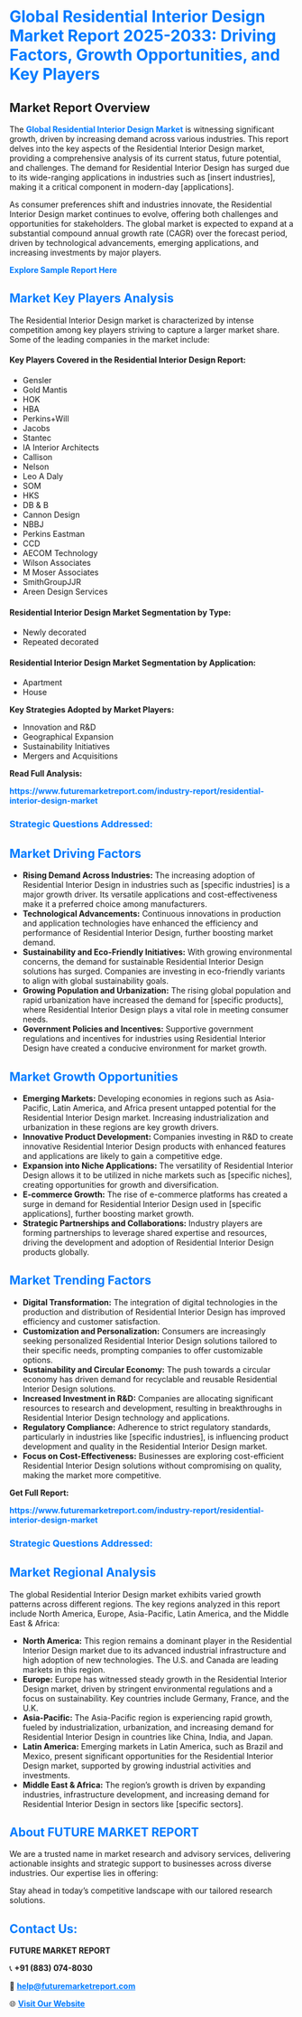 <h1 style="color: #007BFF;">Global Residential Interior Design Market Report 2025-2033: Driving Factors, Growth Opportunities, and Key Players</h1>

<section id="overview">
<h2>Market Report Overview</h2>
<p>The <a href="https://www.futuremarketreport.com/industry-report/residential-interior-design-market" style="color: #007BFF; text-decoration: none;"><strong>Global Residential Interior Design Market</strong></a> is witnessing significant growth, driven by increasing demand across various industries. This report delves into the key aspects of the Residential Interior Design market, providing a comprehensive analysis of its current status, future potential, and challenges. The demand for Residential Interior Design has surged due to its wide-ranging applications in industries such as [insert industries], making it a critical component in modern-day [applications].</p>
<p>As consumer preferences shift and industries innovate, the Residential Interior Design market continues to evolve, offering both challenges and opportunities for stakeholders. The global market is expected to expand at a substantial compound annual growth rate (CAGR) over the forecast period, driven by technological advancements, emerging applications, and increasing investments by major players.</p>
</section>

<section id="overview">
<p><a href="https://www.futuremarketreport.com/request-sample/reportId=42458" style="color: #007BFF; text-decoration: none;"><strong>Explore Sample Report Here</strong></a></p>
</section>

<section id="key-players">
<h2 style="color: #007BFF;">Market Key Players Analysis</h2>
<p>The Residential Interior Design market is characterized by intense competition among key players striving to capture a larger market share. Some of the leading companies in the market include:</p>
<h4>Key Players Covered in the Residential Interior Design Report:</h4>
<ul><li>Gensler</li><li>Gold Mantis</li><li>HOK</li><li>HBA</li><li>Perkins+Will</li><li>Jacobs</li><li>Stantec</li><li>IA Interior Architects</li><li>Callison</li><li>Nelson</li><li>Leo A Daly</li><li>SOM</li><li>HKS</li><li>DB &amp; B</li><li>Cannon Design</li><li>NBBJ</li><li>Perkins Eastman</li><li>CCD</li><li>AECOM Technology</li><li>Wilson Associates</li><li>M Moser Associates</li><li>SmithGroupJJR</li><li>Areen Design Services</li></ul>
<h4>Residential Interior Design Market Segmentation by Type:</h4>
<ul><li>Newly decorated</li><li>Repeated decorated</li></ul>

<h4>Residential Interior Design Market Segmentation by Application:</h4>
<ul><li>Apartment</li><li>House</li></ul>
<p><strong>Key Strategies Adopted by Market Players:</strong></p>
<ul>
<li>Innovation and R&D</li>
<li>Geographical Expansion</li>
<li>Sustainability Initiatives</li>
<li>Mergers and Acquisitions</li>
</ul>
</section>

<section>
<p><strong>Read Full Analysis: </strong></p><a href="https://www.futuremarketreport.com/industry-report/residential-interior-design-market" style="color: #007BFF; text-decoration: none;"><strong>https://www.futuremarketreport.com/industry-report/residential-interior-design-market</strong></a>
<h3 style="color: #007BFF;">Strategic Questions Addressed:</h3>
</section>

<section id="driving-factors">
<h2 style="color: #007BFF;">Market Driving Factors</h2>
<ul>
<li><strong>Rising Demand Across Industries:</strong> The increasing adoption of Residential Interior Design in industries such as [specific industries] is a major growth driver. Its versatile applications and cost-effectiveness make it a preferred choice among manufacturers.</li>
<li><strong>Technological Advancements:</strong> Continuous innovations in production and application technologies have enhanced the efficiency and performance of Residential Interior Design, further boosting market demand.</li>
<li><strong>Sustainability and Eco-Friendly Initiatives:</strong> With growing environmental concerns, the demand for sustainable Residential Interior Design solutions has surged. Companies are investing in eco-friendly variants to align with global sustainability goals.</li>
<li><strong>Growing Population and Urbanization:</strong> The rising global population and rapid urbanization have increased the demand for [specific products], where Residential Interior Design plays a vital role in meeting consumer needs.</li>
<li><strong>Government Policies and Incentives:</strong> Supportive government regulations and incentives for industries using Residential Interior Design have created a conducive environment for market growth.</li>
</ul>
</section>

<section id="growth-opportunities">
<h2 style="color: #007BFF;">Market Growth Opportunities</h2>
<ul>
<li><strong>Emerging Markets:</strong> Developing economies in regions such as Asia-Pacific, Latin America, and Africa present untapped potential for the Residential Interior Design market. Increasing industrialization and urbanization in these regions are key growth drivers.</li>
<li><strong>Innovative Product Development:</strong> Companies investing in R&D to create innovative Residential Interior Design products with enhanced features and applications are likely to gain a competitive edge.</li>
<li><strong>Expansion into Niche Applications:</strong> The versatility of Residential Interior Design allows it to be utilized in niche markets such as [specific niches], creating opportunities for growth and diversification.</li>
<li><strong>E-commerce Growth:</strong> The rise of e-commerce platforms has created a surge in demand for Residential Interior Design used in [specific applications], further boosting market growth.</li>
<li><strong>Strategic Partnerships and Collaborations:</strong> Industry players are forming partnerships to leverage shared expertise and resources, driving the development and adoption of Residential Interior Design products globally.</li>
</ul>
</section>

<section id="trending-factors">
<h2 style="color: #007BFF;">Market Trending Factors</h2>
<ul>
<li><strong>Digital Transformation:</strong> The integration of digital technologies in the production and distribution of Residential Interior Design has improved efficiency and customer satisfaction.</li>
<li><strong>Customization and Personalization:</strong> Consumers are increasingly seeking personalized Residential Interior Design solutions tailored to their specific needs, prompting companies to offer customizable options.</li>
<li><strong>Sustainability and Circular Economy:</strong> The push towards a circular economy has driven demand for recyclable and reusable Residential Interior Design solutions.</li>
<li><strong>Increased Investment in R&D:</strong> Companies are allocating significant resources to research and development, resulting in breakthroughs in Residential Interior Design technology and applications.</li>
<li><strong>Regulatory Compliance:</strong> Adherence to strict regulatory standards, particularly in industries like [specific industries], is influencing product development and quality in the Residential Interior Design market.</li>
<li><strong>Focus on Cost-Effectiveness:</strong> Businesses are exploring cost-efficient Residential Interior Design solutions without compromising on quality, making the market more competitive.</li>
</ul>
</section>

<section>
<p><strong>Get Full Report: </strong></p><a href="https://www.futuremarketreport.com/industry-report/residential-interior-design-market" style="color: #007BFF; text-decoration: none;"><strong>https://www.futuremarketreport.com/industry-report/residential-interior-design-market</strong></a>
<h3 style="color: #007BFF;">Strategic Questions Addressed:</h3>
</section>


<section id="regional-analysis">
<h2 style="color: #007BFF;">Market Regional Analysis</h2>
<p>The global Residential Interior Design market exhibits varied growth patterns across different regions. The key regions analyzed in this report include North America, Europe, Asia-Pacific, Latin America, and the Middle East & Africa:</p>
<ul>
<li><strong>North America:</strong> This region remains a dominant player in the Residential Interior Design market due to its advanced industrial infrastructure and high adoption of new technologies. The U.S. and Canada are leading markets in this region.</li>
<li><strong>Europe:</strong> Europe has witnessed steady growth in the Residential Interior Design market, driven by stringent environmental regulations and a focus on sustainability. Key countries include Germany, France, and the U.K.</li>
<li><strong>Asia-Pacific:</strong> The Asia-Pacific region is experiencing rapid growth, fueled by industrialization, urbanization, and increasing demand for Residential Interior Design in countries like China, India, and Japan.</li>
<li><strong>Latin America:</strong> Emerging markets in Latin America, such as Brazil and Mexico, present significant opportunities for the Residential Interior Design market, supported by growing industrial activities and investments.</li>
<li><strong>Middle East & Africa:</strong> The region’s growth is driven by expanding industries, infrastructure development, and increasing demand for Residential Interior Design in sectors like [specific sectors].</li>
</ul>
</section>

<footer>
<h2 style="color: #007BFF;">About FUTURE MARKET REPORT</h2>
<p>We are a trusted name in market research and advisory services, delivering actionable insights and strategic support to businesses across diverse industries. Our expertise lies in offering:</p>

<p>Stay ahead in today’s competitive landscape with our tailored research solutions.</p>

<h2 style="color: #007BFF;">Contact Us:</h2>
<p><strong>FUTURE MARKET REPORT</strong></p>
<p>📞 <strong>+91 (883) 074-8030</strong></p>
<p>📧 <strong><a href="mailto:help@futuremarketreport.com" style="color: #007BFF;">help@futuremarketreport.com</a></strong></p>
<p>🌐 <strong><a href="https://www.futuremarketreport.com/" style="color: #007BFF;">Visit Our Website</a></strong></p>
</footer>
